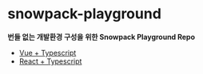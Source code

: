 # snowpack-playground
**번들 없는 개발환경 구성을 위한 Snowpack Playground Repo**

- [Vue + Typescript](https://github.com/Ilyeong-Jeong/snowpack-playground/tree/main/vue-typescript-snowpack)
- [React + Typescript](https://github.com/Ilyeong-Jeong/snowpack-playground/tree/main/react-typescript-snowpack)
